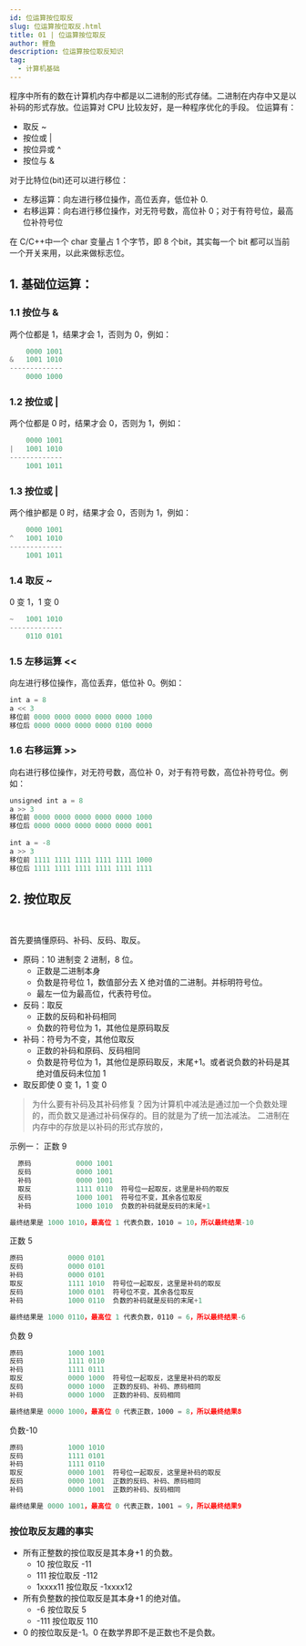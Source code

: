 ```yaml
---
id: 位运算按位取反
slug: 位运算按位取反.html
title: 01 | 位运算按位取反
author: 鲤鱼
description: 位运算按位取反知识
tag:
  - 计算机基础
---
```


程序中所有的数在计算机内存中都是以二进制的形式存储。二进制在内存中又是以补码的形式存放。位运算对 CPU 比较友好，是一种程序优化的手段。
位运算有：

- 取反 ~
- 按位或 |
- 按位异或 ^
- 按位与 &

对于比特位(bit)还可以进行移位：

- 左移运算：向左进行移位操作，高位丢弃，低位补 0.
- 右移运算：向右进行移位操作，对无符号数，高位补 0；对于有符号位，最高位补符号位



在 C/C++中一个 char 变量占 1 个字节，即 8 个bit，其实每一个 bit 都可以当前一个开关来用，以此来做标志位。
## 1. 基础位运算：
### 1.1 按位与 & 
两个位都是 1，结果才会 1，否则为 0，例如：
```jsx
	0000 1001
&   1001 1010
-------------
    0000 1000
```
### 1.2 按位或 |
两个位都是 0 时，结果才会 0，否则为 1，例如：
```jsx
	0000 1001
|   1001 1010
-------------
    1001 1011
```
### 1.3 按位或 |
两个维护都是 0 时，结果才会 0，否则为 1，例如：
```jsx
	0000 1001
^   1001 1010
-------------
    1001 1011
```
### 1.4 取反 ~
0 变 1，1 变 0
```jsx
~   1001 1010
-------------
    0110 0101
```
### 1.5 左移运算 <<
向左进行移位操作，高位丢弃，低位补 0。例如：
```jsx
int a = 8
a << 3
移位前 0000 0000 0000 0000 0000 1000
移位后 0000 0000 0000 0000 0100 0000
```
### 1.6 右移运算 >>
向右进行移位操作，对无符号数，高位补 0，对于有符号数，高位补符号位。例如：
```jsx
unsigned int a = 8
a >> 3
移位前 0000 0000 0000 0000 0000 1000
移位后 0000 0000 0000 0000 0000 0001
    
int a = -8
a >> 3  
移位前 1111 1111 1111 1111 1111 1000
移位后 1111 1111 1111 1111 1111 1111
```
## 2. 按位取反
​

首先要搞懂原码、补码、反码、取反。

- 原码：10 进制变 2 进制，8 位。
   - 正数是二进制本身
   - 负数是符号位 1，数值部分去 X 绝对值的二进制。并标明符号位。
   - 最左一位为最高位，代表符号位。
- 反码：取反
   - 正数的反码和补码相同
   - 负数的符号位为 1，其他位是原码取反
- 补码：符号为不变，其他位取反
   - 正数的补码和原码、反码相同
   - 负数是符号位为 1，其他位是原码取反，末尾+1。或者说负数的补码是其绝对值反码未位加 1
- 取反即使 0 变 1，1 变 0



> 为什么要有补码及其补码修复？因为计算机中减法是通过加一个负数处理的，而负数又是通过补码保存的。目的就是为了统一加法减法。
> 二进制在内存中的存放是以补码的形式存放的，

示例一：
正数 9
```jsx
  原码   	  	   0000 1001
  反码		   0000 1001
  补码           0000 1001
  取反           1111 0110  符号位一起取反，这里是补码的取反
  反码           1000 1001  符号位不变，其余各位取反
  补码           1000 1010  负数的补码就是反码的末尾+1

最终结果是 1000 1010，最高位 1 代表负数，1010 = 10，所以最终结果-10
```
正数 5
```jsx
原码   	  	 0000 0101
反码		 	 0000 0101
补码           0000 0101
取反           1111 1010  符号位一起取反，这里是补码的取反
反码           1000 0101  符号位不变，其余各位取反
补码           1000 0110  负数的补码就是反码的末尾+1

最终结果是 1000 0110，最高位 1 代表负数，0110 = 6，所以最终结果-6
```
负数 9
```jsx
原码   	  	 1000 1001
反码		 	 1111 0110
补码           1111 0111
取反           0000 1000  符号位一起取反，这里是补码的取反
反码           0000 1000  正数的反码、补码、原码相同
补码           0000 1000  正数的补码、反码相同

最终结果是 0000 1000，最高位 0 代表正数，1000 = 8，所以最终结果8
```
负数-10
```jsx
原码   	  	 1000 1010
反码		 	 1111 0101
补码           1111 0110
取反           0000 1001  符号位一起取反，这里是补码的取反
反码           0000 1001  正数的反码、补码、原码相同
补码           0000 1001  正数的补码、反码相同

最终结果是 0000 1001，最高位 0 代表正数，1001 = 9，所以最终结果9
```
### 按位取反友趣的事实

- 所有正整数的按位取反是其本身+1 的负数。
   - 10            按位取反 -11
   - 111 	 按位取反 -112
   - 1xxxx11 按位取反 -1xxxx12
- 所有负整数的按位取反是其本身+1 的绝对值。
   - -6         按位取反   5
   - -111    按位取反  110
- 0 的按位取反是-1。0 在数学界即不是正数也不是负数。
